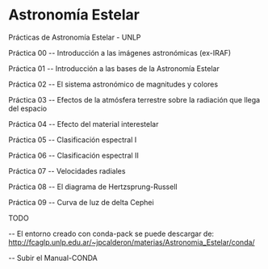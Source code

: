 # Astronomía Estelar
Prácticas de Astronomía Estelar - UNLP

Práctica 00 -- Introducción a las imágenes astronómicas (ex-IRAF)

Práctica 01 -- Introducción a las bases de la Astronomía Estelar

Práctica 02 -- El sistema astronómico de magnitudes y colores

Práctica 03 -- Efectos de la atmósfera terrestre sobre la radiación que llega del espacio

Práctica 04 -- Efecto del material interestelar 

Práctica 05 -- Clasificación espectral I 

Práctica 06 -- Clasificación espectral II

Práctica 07 -- Velocidades radiales

Práctica 08 -- El diagrama de Hertzsprung-Russell

Práctica 09 -- Curva de luz de delta Cephei

TODO

-- El entorno creado con conda-pack se puede descargar de:
http://fcaglp.unlp.edu.ar/~jpcalderon/materias/Astronomia_Estelar/conda/

-- Subir el Manual-CONDA

